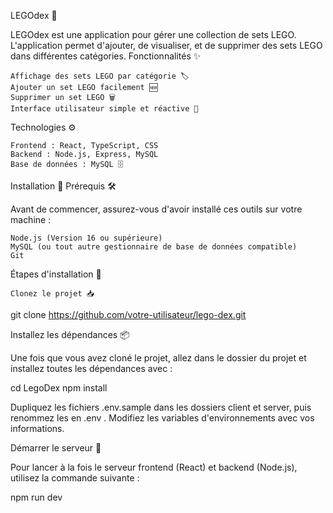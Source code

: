 LEGOdex 🧩

LEGOdex est une application pour gérer une collection de sets LEGO. L'application permet d'ajouter, de visualiser, et de supprimer des sets LEGO dans différentes catégories.
Fonctionnalités ✨

    Affichage des sets LEGO par catégorie 🏷️
    Ajouter un set LEGO facilement 🆕
    Supprimer un set LEGO 🗑️
    Interface utilisateur simple et réactive 🎨

Technologies ⚙️

    Frontend : React, TypeScript, CSS
    Backend : Node.js, Express, MySQL
    Base de données : MySQL 🗄️

Installation 🚀
Prérequis 🛠️

Avant de commencer, assurez-vous d'avoir installé ces outils sur votre machine :

    Node.js (Version 16 ou supérieure) 
    MySQL (ou tout autre gestionnaire de base de données compatible) 
    Git 


Étapes d'installation 📝

    Clonez le projet 📥

git clone https://github.com/votre-utilisateur/lego-dex.git


Installez les dépendances 📦

Une fois que vous avez cloné le projet, allez dans le dossier du projet et installez toutes les dépendances avec :

cd LegoDex
npm install

Dupliquez les fichiers .env.sample dans les dossiers client et server, puis renommez les en .env .
Modifiez les variables d'environnements avec vos informations.


Démarrer le serveur 🚀

Pour lancer à la fois le serveur frontend (React) et backend (Node.js), utilisez la commande suivante :

npm run dev
